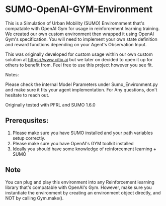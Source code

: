 # SUMO-OpenAI-GYM-Environment


This is a Simulation of Urban Mobility (SUMO) Enviromnment that's compatable with OpenAI Gym for usage in reinforcement learning training. We created our own custom environment then wrapped it using OpenAI Gym's specification.
You will need to implement your own state definition and reward functions depending on your Agent's Observation Input.

This was originally developed for custom usage within our own custom solution at https://www.citix.ai but we later on decided to open it up for others to benefit from.
Feel free to use this project however you see fit.

Notes:

Please check the internal Model Parameters under Sumo_Environment.py and make sure it fits your agent implementation. For Any questions, don't hesitate to reach out.


Originally tested with PFRL and SUMO 1.6.0



## Prerequsites:

1) Please make sure you have SUMO installed and your path variables setup correctly.
2) Please make sure you have OpenAI's GYM toolkit installed
3) Ideally you should have some knowledge of reinforcement learning + SUMO


## Note
You can plug and play this environment into any Reinforcement learning library that's compatable with OpenAI's Gym. However, make sure you instantiate the environment by creating an environment object directly, and NOT by calling Gym.make().
